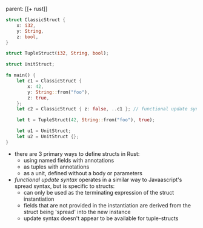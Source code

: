 parent: [[+ rust]]

```rust
struct ClassicStruct {
    x: i32,
    y: String,
    z: bool,
}

struct TupleStruct(i32, String, bool);

struct UnitStruct;

fn main() {
    let c1 = ClassicStruct {
        x: 42,
        y: String::from("foo"),
        z: true,
    };
    let c2 = ClassicStruct { z: false, ..c1 }; // functional update syntax

    let t = TupleStruct(42, String::from("foo"), true);

    let u1 = UnitStruct;
    let u2 = UnitStruct {};
}
```

- there are 3 primary ways to define structs in Rust:
  - using named fields with annotations
  - as tuples with annotations
  - as a unit, defined without a body or parameters
- _functional update syntax_ operates in a similar way to Javaascript's spread
  syntax, but is specific to structs:
  - can only be used as the terminating expression of the struct instantiation
  * fields that are not provided in the instantiation are derived from the
    struct being 'spread' into the new instance
  * update syntax doesn't appear to be available for tuple-structs
